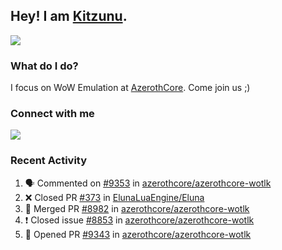 ## Hey! I am [Kitzunu](https://Github.com/Kitzunu).

<!--<a href="https://github-readme-stats.kitzunu.vercel.app/api?username=Kitzunu&show_icons=true&theme=dark">
  <img align="center" src="https://github-readme-stats.kitzunu.vercel.app/api?username=Kitzunu&show_icons=true&theme=dark" />
</a>-->
<a href="https://github-readme-stats.kitzunu.vercel.app/api?username=Kitzunu&show_icons=true&theme=dark">
  <img align="center" src="https://github-readme-stats.vercel.app/api/top-langs/?username=Kitzunu&layout=compact&theme=dark" />
</a>

### What do I do?

I focus on WoW Emulation at [AzerothCore](https://Github.com/AzerothCore). Come join us ;)

### Connect with me
[![](https://img.shields.io/badge/AzerothCore%20Discord-Connect%20with%20me!-green)](https://discord.com/invite/gkt4y2x)

### Recent Activity

<!--START_SECTION:activity-->
1. 🗣 Commented on [#9353](https://github.com/azerothcore/azerothcore-wotlk/issues/9353) in [azerothcore/azerothcore-wotlk](https://github.com/azerothcore/azerothcore-wotlk)
2. ❌ Closed PR [#373](https://github.com/ElunaLuaEngine/Eluna/pull/373) in [ElunaLuaEngine/Eluna](https://github.com/ElunaLuaEngine/Eluna)
3. 🎉 Merged PR [#8982](https://github.com/azerothcore/azerothcore-wotlk/pull/8982) in [azerothcore/azerothcore-wotlk](https://github.com/azerothcore/azerothcore-wotlk)
4. ❗️ Closed issue [#8853](https://github.com/azerothcore/azerothcore-wotlk/issues/8853) in [azerothcore/azerothcore-wotlk](https://github.com/azerothcore/azerothcore-wotlk)
5. 💪 Opened PR [#9343](https://github.com/azerothcore/azerothcore-wotlk/pull/9343) in [azerothcore/azerothcore-wotlk](https://github.com/azerothcore/azerothcore-wotlk)
<!--END_SECTION:activity-->
